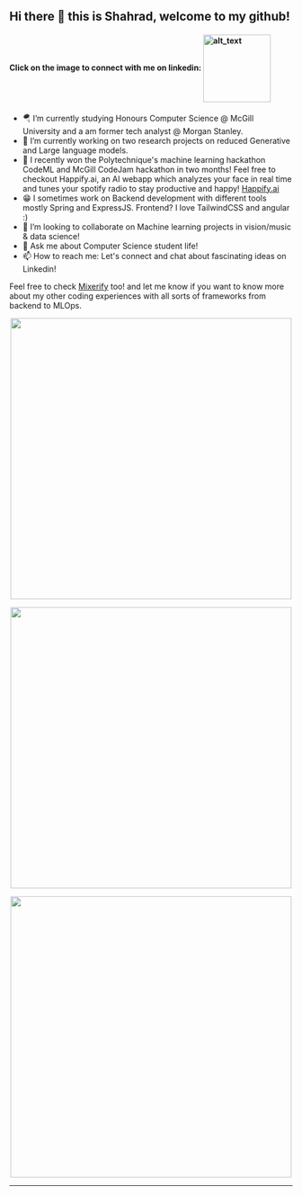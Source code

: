## Hi there 👋  this is Shahrad, welcome to my github!
#### Click on the image to connect with me on linkedin: [<img align="center" alt="alt_text" width="120" src="https://img.shields.io/badge/LinkedIn-0077B5?style=for-the-badge&logo=linkedin&logoColor=white"/>](https://www.linkedin.com/in/shahrad-m-88970b212)


- 🪂 I’m currently studying Honours Computer Science @ McGill University and a am former tech analyst @ Morgan Stanley.
- 🔭 I’m currently working on two research projects on reduced Generative and Large language models.
- 🌱 I recently won the Polytechnique's machine learning hackathon CodeML and McGill CodeJam hackathon in two months! Feel free to checkout Happify.ai, an AI webapp which analyzes your face in real time and tunes your spotify radio to stay productive and happy! <a href="https://github.com/EMZEDI/Happify">Happify.ai</a>
- 😁 I sometimes work on Backend development with different tools mostly Spring and ExpressJS. Frontend? I love TailwindCSS and angular :)
- 👯 I’m looking to collaborate on Machine learning projects in vision/music & data science!
- 💬 Ask me about Computer Science student life!
- 📫 How to reach me: Let's connect and chat about fascinating ideas on Linkedin!

Feel free to check <a href="https://github.com/EMZEDI/MusicPlaylistGeneratorAIModel">Mixerify</a> too!
and let me know if you want to know more about my other coding experiences with all sorts of frameworks from backend to MLOps.
<p align="center">
    <img width="500px" src="https://github-readme-stats.vercel.app/api?username=EMZEDI&theme=ocean_dark">
</p>
<p align="center">
    <img width="500px" src="https://github-readme-stats.vercel.app/api/top-langs/?username=EMZEDI&layout=compact">
</p>
<p align="center">
    <img width="500px" src="https://github-readme-streak-stats.herokuapp.com?user=EMZEDI&theme=midnight-purple&date_format=M%20j%5B%2C%20Y%5D">
</p>
  
---


